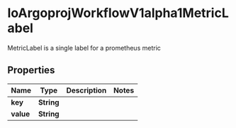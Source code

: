 

# IoArgoprojWorkflowV1alpha1MetricLabel

MetricLabel is a single label for a prometheus metric
## Properties

Name | Type | Description | Notes
------------ | ------------- | ------------- | -------------
**key** | **String** |  | 
**value** | **String** |  | 




